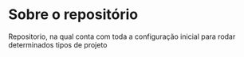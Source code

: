 # Sobre o repositório

Repositorio, na qual conta com toda a configuração inicial para rodar determinados tipos de projeto